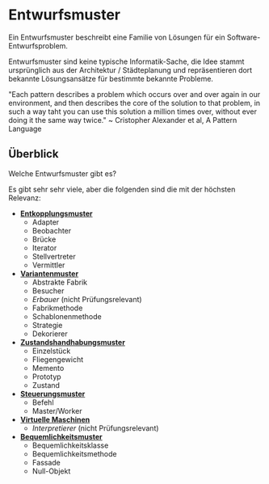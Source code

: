 # Entwurfsmuster

Ein Entwurfsmuster beschreibt eine Familie von Lösungen für ein Software-Entwurfsproblem.

Entwurfsmuster sind keine typische Informatik-Sache, die Idee stammt ursprünglich aus der Architektur / Städteplanung und repräsentieren
dort bekannte Lösungsansätze für bestimmte bekannte Probleme.

"Each pattern describes a problem which occurs over and over again in our environment, and then describes the core of the solution to that problem,
in such a way taht you can use this solution a million times over, without ever doing it the same way twice." ~ Cristopher Alexander et al, A Pattern Language

## Überblick

Welche Entwurfsmuster gibt es?

Es gibt sehr sehr viele, aber die folgenden sind die mit der höchsten Relevanz:

- [**Entkopplungsmuster**](/swt/entkopplungsmuster.md)
  - Adapter
  - Beobachter
  - Brücke
  - Iterator
  - Stellvertreter
  - Vermittler
- [**Variantenmuster**](/swt/variantenmuster.md)
  - Abstrakte Fabrik
  - Besucher
  - *Erbauer* (nicht Prüfungsrelevant)
  - Fabrikmethode
  - Schablonenmethode
  - Strategie
  - Dekorierer
- [**Zustandshandhabungsmuster**](/swt/zustandshandhabungsmuster.md)
  - Einzelstück
  - Fliegengewicht
  - Memento
  - Prototyp
  - Zustand
- [**Steuerungsmuster**](/swt/steuerungsmuster.md)
  - Befehl
  - Master/Worker
- [**Virtuelle Maschinen**](/swt/virtuelle_maschinen.md)
  - *Interpretierer* (nicht Prüfungsrelevant)
- [**Bequemlichkeitsmuster**](/swt/bequemlichkeitsmuster.md)
  - Bequemlichkeitsklasse
  - Bequemlichkeitsmethode
  - Fassade
  - Null-Objekt
